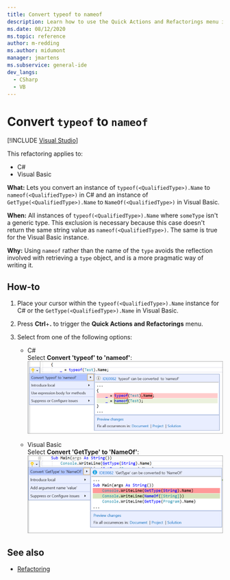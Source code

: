 ```yaml
---
title: Convert typeof to nameof
description: Learn how to use the Quick Actions and Refactorings menu in Visual Studio to convert typeof to nameof in C# and GetType to NameOf in Visual Basic.
ms.date: 08/12/2020
ms.topic: reference
author: m-redding
ms.author: midumont
manager: jmartens
ms.subservice: general-ide
dev_langs:
  - CSharp
  - VB
---
```

# Convert `typeof` to `nameof`

 [!INCLUDE [Visual Studio](~/includes/applies-to-version/vs-windows-only.md)]

This refactoring applies to:

- C#
- Visual Basic

**What:** Lets you convert an instance of `typeof(<QualifiedType>).Name` to `nameof(<QualifiedType>)` in C# and an instance of `GetType(<QualifiedType>).Name` to `NameOf(<QualifiedType>)` in Visual Basic.

**When:**  All instances of `typeof(<QualifiedType>).Name` where `someType` isn't a generic type. This exclusion is necessary because this case doesn't return the same string value as `nameof(<QualifiedType>)`. The same is true for the Visual Basic instance.

**Why:** Using `nameof` rather than the name of the `type` avoids the reflection involved with retrieving a `type` object, and is a more pragmatic way of writing it.

## How-to

1. Place your cursor within the `typeof(<QualifiedType>).Name` instance for C# or the `GetType(<QualifiedType>).Name` in Visual Basic.

2. Press **Ctrl**+**.** to trigger the **Quick Actions and Refactorings** menu.

3. Select from one of the following options:

    - C#
      <br>Select **Convert 'typeof' to 'nameof'**:
      ![Screenshot of the Quick Actions and Refactorings menu in Visual Studio with Convert 'typeof' to 'nameof' selected, and C# code changes shown.](media/convert-type-of.PNG)

    - Visual Basic
      <br>Select **Convert 'GetType' to 'NameOf'**:
      ![Screenshot of the Quick Actions and Refactorings menu in Visual Studio with Convert 'GetType' to 'NameOf' selected and Visual Basic code changes shown.](media/convert-get-type.PNG)

## See also

- [Refactoring](../refactoring-in-visual-studio.md)
